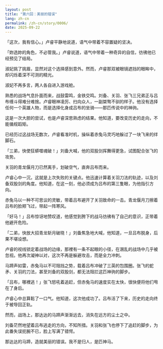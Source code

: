 ```yaml
---
layout: post
title: "第六回：美丽的错误"
lang: zh-cn
permalink: /zh-cn/story/0006/
date: 2025-09-22
---
```

「这次，我有信心。」卢睿平静地说道，语气中带着不容置疑的坚决。

「妳选妳的角色，不必管我。」卢睿说道，语气中带着一种奇异的自信，彷彿他已经预见了结局。

淑妃挑了挑眉，显然对这个选择感到意外。然而，卢睿那双被眼镜遮挡的眼眸中，却闪烁着深不可测的精光。

淑妃不再多言，两人各自进入游戏舱。

熟悉的战场气息扑面而来，战鼓雷鸣，金铁交鸣。刘备、关羽、张飞三兄弟正与吕布缠斗得难分难捨。卢睿眼神凌厉、扫向众人，一副桀骜不驯的样子。他没有选择任何一个英雄人物，而是选择化身成吕布的坐骑——那匹传说中的神驹。

这是一次大胆的尝试，也是卢睿深思熟虑的结果。他知道，要改变历史的走向，不能循规蹈矩。

已经历过这战场无数次，卢睿看准时机，操纵着赤兔马灵巧地躲过了一块飞来的绊脚石。

「三弟，快使狂蟒噬魂破！」刘备大喊，他的双股剑挥舞得更急，试图配合张飞的攻势。

关羽的青龙偃月刀已然离手，划破空气，直奔吕布而来。

卢睿心中一沉，这就是上次失败的关键点。他迅速计算着关羽刀法的轨迹，以及刘备双股剑的角度。他知道，在这一刻，他必须成为吕布的第三隻眼，为他指引方向。

赤兔马以一种不可思议的灵敏，带着吕布避开了关羽致命的一击。青龙偃月刀擦着吕布的脸颊飞过，带起一阵寒风。

「好马！」吕布惊讶地赞叹道，他感觉到胯下的战马彷彿有了自己的意识，正带着他避开危险。

「二弟，快放大招青龙斩月破晓！」刘备焦急地大喊，他知道，一旦吕布脱身，后果不堪设想。

卢睿的视线锁定着战场的边缘，那裡有一条不起眼的小径，在溷乱的战场中几乎被忽视。他再次凝神以对，这次不再是躲避攻击，而是全力冲刺。

马蹄声如雷，赤兔马以不可阻挡之势，载着吕布冲破了三英的包围圈。张飞的蛇矛、关羽的刀法，甚至刘备的双股剑，都无法阻拦这匹神驹的脚步。

「吕布，哪裡逃！」张飞怒吼着追赶，但赤兔马的速度实在太快，很快便将他们甩在了身后。

卢睿心中总算鬆了一口气。他知道，这次他成功了。吕布活了下来，历史的走向终于被导回正轨。

然而，战场上，那达达的马蹄声渐渐远去，消失在远方的尘土之中。

刘备茫然地望着吕布逃走的方向，不知所措。关羽和张飞也停下了追赶的脚步，为此番失误扼腕不已，脸上写满了错愕。

那达达的马蹄，造就美丽的错误。我不是归人，是匹神马。